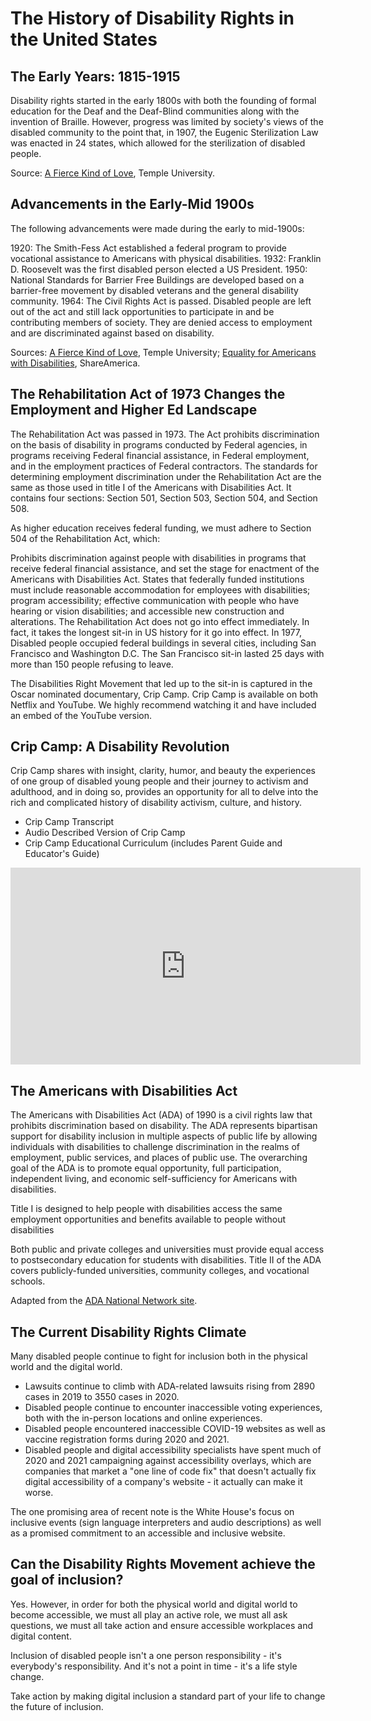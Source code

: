 # The History of Disability Rights in the United States

## The Early Years: 1815-1915

Disability rights started in the early 1800s with both the founding of formal education for the Deaf and the Deaf-Blind communities along with the invention of Braille. However, progress was limited by society's views of the disabled community to the point that, in 1907, the Eugenic Sterilization Law was enacted in 24 states, which allowed for the sterilization of disabled people.

Source: [A Fierce Kind of Love](https://disabilities.temple.edu/voices/afkol/timeline.html), Temple University.

## Advancements in the Early-Mid 1900s

The following advancements were made during the early to mid-1900s:

1920: The Smith-Fess Act established a federal program to provide vocational assistance to Americans with physical disabilities. 
1932: Franklin D. Roosevelt was the first disabled person elected a US President.
1950: National Standards for Barrier Free Buildings are developed based on a barrier-free movement by disabled veterans and the general disability community. 
1964: The Civil Rights Act is passed. Disabled people are left out of the act and still lack opportunities to participate in and be contributing members of society. They are denied access to employment and are discriminated against based on disability.

Sources: [A Fierce Kind of Love](https://disabilities.temple.edu/voices/afkol/timeline.html), Temple University; [Equality for Americans with Disabilities](https://share.america.gov/equality-for-americans-with-disabilities-a-timeline/), ShareAmerica.

## The Rehabilitation Act of 1973 Changes the Employment and Higher Ed Landscape

The Rehabilitation Act was passed in 1973. The Act prohibits discrimination on the basis of disability in programs conducted by Federal agencies, in programs receiving Federal financial assistance, in Federal employment, and in the employment practices of Federal contractors. The standards for determining employment discrimination under the Rehabilitation Act are the same as those used in title I of the Americans with Disabilities Act. It contains four sections: Section 501, Section 503, Section 504, and Section 508.

As higher education receives federal funding, we must adhere to Section 504 of the Rehabilitation Act, which:

Prohibits discrimination against people with disabilities in programs that receive federal financial assistance, and set the stage for enactment of the Americans with Disabilities Act.
States that federally funded institutions must include reasonable accommodation for employees with disabilities; program accessibility; effective communication with people who have hearing or vision disabilities; and accessible new construction and alterations.
The Rehabilitation Act does not go into effect immediately. In fact, it takes the longest sit-in in US history for it go into effect. In 1977, Disabled people occupied federal buildings in several cities, including San Francisco and Washington D.C. The San Francisco sit-in lasted 25 days with more than 150 people refusing to leave.

The Disabilities Right Movement that led up to the sit-in is captured in the Oscar nominated documentary, Crip Camp. Crip Camp is available on both Netflix and YouTube. We highly recommend watching it and have included an embed of the YouTube version.

## Crip Camp: A Disability Revolution

Crip Camp shares with insight, clarity, humor, and beauty the experiences of one group of disabled young people and their journey to activism and adulthood, and in doing so, provides an opportunity for all to delve into the rich and complicated history of disability activism, culture, and history.

- Crip Camp Transcript 
- Audio Described Version of Crip Camp 
- Crip Camp Educational Curriculum (includes Parent Guide and Educator's Guide)

<iframe width="560" height="315" src="https://www.youtube.com/embed/OFS8SpwioZ4" title="YouTube video player" frameborder="0" allow="accelerometer; autoplay; clipboard-write; encrypted-media; gyroscope; picture-in-picture" allowfullscreen></iframe>

## The Americans with Disabilities Act

The Americans with Disabilities Act (ADA) of 1990 is a civil rights law that prohibits discrimination based on disability. The ADA represents bipartisan support for disability inclusion in multiple aspects of public life by allowing individuals with disabilities to challenge discrimination in the realms of employment, public services, and places of public use. The overarching goal of the ADA is to promote equal opportunity, full participation, independent living, and economic self-sufficiency for Americans with disabilities.

Title I is designed to help people with disabilities access the same employment opportunities and benefits available to people without disabilities

Both public and private colleges and universities must provide equal access to postsecondary education for students with disabilities. Title II of the ADA covers publicly-funded universities, community colleges, and vocational schools.

Adapted from the [ADA National Network site](https://adata.org/learn-about-ada).

## The Current Disability Rights Climate

Many disabled people continue to fight for inclusion both in the physical world and the digital world.

- Lawsuits continue to climb with ADA-related lawsuits rising from 2890 cases in 2019 to 3550 cases in 2020. 
- Disabled people continue to encounter inaccessible voting experiences, both with the in-person locations and online experiences.
- Disabled people encountered inaccessible COVID-19 websites as well as vaccine registration forms during 2020 and 2021.
- Disabled people and digital accessibility specialists have spent much of 2020 and 2021 campaigning against accessibility overlays, which are companies that market a "one line of code fix" that doesn't actually fix digital accessibility of a company's website - it actually can make it worse.

The one promising area of recent note is the White House's focus on inclusive events (sign language interpreters and audio descriptions) as well as a promised commitment to an accessible and inclusive website.

## Can the Disability Rights Movement achieve the goal of inclusion?

Yes. However, in order for both the physical world and digital world to become accessible, we must all play an active role, we must all ask questions, we must all take action and ensure accessible workplaces and digital content.

Inclusion of disabled people isn't a one person responsibility - it's everybody's responsibility. And it's not a point in time - it's a life style change.

Take action by making digital inclusion a standard part of your life to change the future of inclusion.
